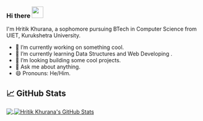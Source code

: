 ### Hi there <img src="https://raw.githubusercontent.com/MartinHeinz/MartinHeinz/master/wave.gif" width="30px">

I'm Hritik Khurana, a sophomore pursuing BTech in Computer Science from UIET, Kurukshetra University.

- 🔭 I’m currently working on something cool.
- 🌱 I’m currently learning Data Structures and Web Developing .
- 🤔 I’m looking building some cool projects.
- 💬 Ask me about anything.
- 😄 Pronouns: He/Him.

## &#x1f4c8; GitHub Stats

<a href="https://github.com/hritikkhurana10sm/hritikkhurana10sm">
  <img align="center" src="https://github-readme-stats.vercel.app/api/top-langs/?username=hritikkhurana10sm&hide=java,html&title_color=ffffff&text_color=c9cacc&icon_color=2bbc8a&bg_color=1d1f21" />
</a>
<a href="https://github.com/hritikkhurana10sm/hritikkhurana10sm">
  <img align="center" src="https://github-readme-stats.vercel.app/api?username=hritikkhurana10sm&show_icons=true&line_height=27&count_private=true&title_color=ffffff&text_color=c9cacc&icon_color=2bbc8a&bg_color=1d1f21" alt="Hritik Khurana's GitHub Stats" />
</a>

